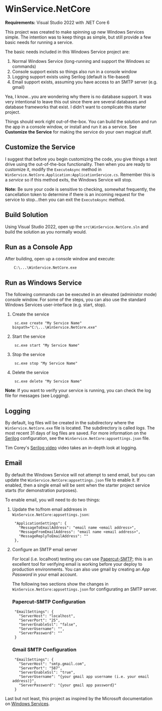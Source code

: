 # WinService.NetCore

**Requirements:** Visual Studio 2022 with .NET Core 6

This project was created to make spinning up new Windows Services simple.  The intention
was to keep things as simple, but still provide a few basic needs for running a service.

The basic needs included in this Windows Service project are:

1. Normal Windows Service (long-running and support the Windows *sc* commands)
2. Console support exists so things also run in a console window
3. Logging support exists using Serilog (default is file-based)
4. Email support exists, assuming you have access to an SMTP server (e.g. gmail)

Yea, I know...you are wondering why there is no database support. It was very intentional to leave this
out since there are several databases and database frameworks that exist.  I didn't want to complicate
this starter project.

Things should work right out-of-the-box.  You can build the solution and run the app in a console window,
or install and run it as a service. See **Customize the Service** for making the service do your
own magical stuff.

## Customize the Service
I suggest that before you begin customizing the code, you give things a test drive using the out-of-the-box
functionality.  Then when you are ready to customize it, modify the `ExecuteAsync` method in
`WinService.NetCore.Application:ApplicationService.cs`. Remember this is a *service* so if this method
exits, the Windows Service will stop.

**Note:** Be sure your code is sensitive to checking, somewhat frequently, the cancellation token to determine
if there is an incoming request for the service to stop...then you can exit the `ExecuteAsync` method.

## Build Solution
Using Visual Studio 2022, open up the `src\WinService.NetCore.sln` and build the solution as you
normally would.

## Run as a Console App
After building, open up a console window and execute:

        C:\...\WinService.NetCore.exe

## Run as Windows Service
The following commands can be executed in an elevated (administor mode) console window.  For some of the
steps, you can also use the standard Windows Services user-interface (e.g. start, stop).

1) Create the service

        sc.exe create "My Service Name" binpath="C:\...\WinService.NetCore.exe"

2) Start the service

        sc.exe start "My Service Name"

3) Stop the service

        sc.exe stop "My Service Name"

4) Delete the service

        sc.exe delete "My Service Name"

**Note**: If you want to verify your service is running, you can check the log file for messages (see Logging).

## Logging

By default, log files will be created in the subdirectory where the `WinService.NetCore.exe` file is located.
The subdirectory is called *logs*.  The most recent 31 days of log files are saved.  For more information
on the
[Serilog](https://serilog.net/)
configuration, see the `WinService.NetCore:appsettings.json` file.

Tim Corey's
[Serilog video](https://www.youtube.com/watch?v=_iryZxv8Rxw&t=2541s) video takes an in-depth
look at logging.

## Email

By default the Windows Service will not attempt to send email, but you can update the
`WinService.NetCore:appsettings.json` file to enable it.  If enabled, then a single email
will be sent when the starter project service starts (for demonstration purposes).

To enable email, you will need to do two things:

1) Update the to/from email addreses in `WinService.NetCore:appsettings.json`:

        "ApplicationSettings": {
          "MessageToEmailAddress": "email name <email address>",
          "MessageFromEmailAddress": "email name <email address>",
          "MessageReplyToEmailAddress": ""
        },

2) Configure an SMTP email server

    For local (i.e. localhost) testing you can use [Papercut-SMTP](https://www.papercut-smtp.com/);
this is an excellent tool for verifying email is working before your deploy to production environments.
You can also use gmail by creating an *App Password* in your email account.

    The following two sections show the changes in `WinService.NetCore:appsettings.json` for
configurating an SMTP server.

    ### Papercut-SMTP Configuration

        "EmailSettings": {
          "ServerHost": "localhost",
          "ServerPort": "25",
          "ServerEnableSsl": "false",
          "ServerUsername": "",
          "ServerPassword": ""
        }

    ### Gmail SMTP Configuration

        "EmailSettings": {
          "ServerHost": "smtp.gmail.com",
          "ServerPort": "587",
          "ServerEnableSsl": "true",
          "ServerUsername": "{your gmail app username (i.e. your email address)}",
          "ServerPassword": "{your gmail app password}"
        }

Last but not least, this project as inspired by the Microsoft documentation
on [Windows Services](https://docs.microsoft.com/en-us/dotnet/core/extensions/windows-service).